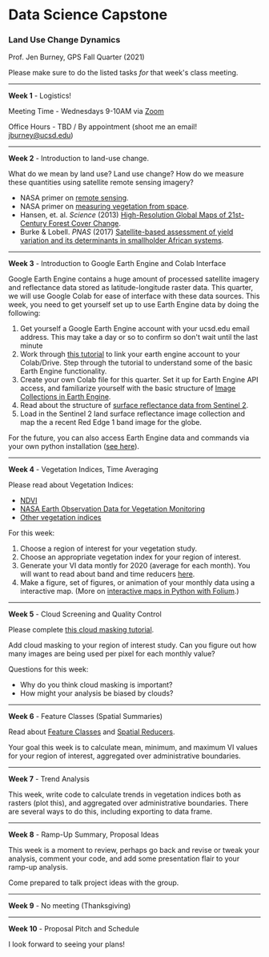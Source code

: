 # Data Science Capstone
### Land Use Change Dynamics

Prof. Jen Burney, GPS
Fall Quarter (2021)

Please make sure to do the listed tasks *for* that week's class meeting.

--- 
**Week 1** - Logistics!

Meeting Time - Wednesdays 9-10AM via [Zoom](https://ucsd.zoom.us/j/8585344149?pwd=U1VoZlVuNmZuenpHY3dBSUV3SVhsZz09)

Office Hours - TBD / By appointment (shoot me an email! jburney@ucsd.edu)

--- 
**Week 2** - Introduction to land-use change.

What do we mean by land use? Land use change? How do we measure these quantities using satellite remote sensing imagery?

+ NASA primer on [remote sensing](https://appliedsciences.nasa.gov/sites/default/files/D1P3_Fundamentals.pdf).
+ NASA primer on [measuring vegetation from space](https://earthdata.nasa.gov/learn/pathfinders/biodiversity/vegetation-characteristics).
+ Hansen, et. al. *Science* (2013) [High-Resolution Global Maps of 21st-Century Forest Cover Change](https://storage.googleapis.com/pub-tools-public-publication-data/pdf/42119.pdf).
+ Burke & Lobell. *PNAS* (2017) [Satellite-based assessment of yield variation and its determinants in smallholder African systems](https://www.pnas.org/content/114/9/2189).

---
**Week 3** - Introduction to Google Earth Engine and Colab Interface

Google Earth Engine contains a huge amount of processed satellite imagery and reflectance data stored as latitude-longitude raster data. This quarter, we will use Google Colab for ease of interface with these data sources. This week, you need to get yourself set up to use Earth Engine data by doing the following:

1. Get yourself a Google Earth Engine account with your ucsd.edu email address. This may take a day or so to confirm so don't wait until the last minute
2. Work through [this tutorial](https://colab.research.google.com/github/google/earthengine-api/blob/master/python/examples/ipynb/ee-api-colab-setup.ipynb) to link your earth engine account to your Colab/Drive. Step through the tutorial to understand some of the basic Earth Engine functionality.
3. Create your own Colab file for this quarter. Set it up for Earth Engine API access, and familiarize yourself with the basic structure of [Image Collections in Earth Engine](https://colab.research.google.com/github/csaybar/EEwPython/blob/master/3_eeImageCollection.ipynb).
5. Read about the structure of [surface reflectance data from Sentinel 2](https://developers.google.com/earth-engine/datasets/catalog/COPERNICUS_S2_SR).
6. Load in the Sentinel 2 land surface reflectance image collection and map the a recent Red Edge 1 band image for the globe.

For the future, you can also access Earth Engine data and commands via your own python installation ([see here](https://developers.google.com/earth-engine/guides/python_install)). 

---
**Week 4** - Vegetation Indices, Time Averaging

Please read about Vegetation Indices:

* [NDVI](https://en.wikipedia.org/wiki/Normalized_difference_vegetation_index)
* [NASA Earth Observation Data for Vegetation Monitoring](https://earthdata.nasa.gov/earth-observation-data/near-real-time/hazards-and-disasters/vegetation)
* [Other vegetation indices](https://eos.com/blog/6-spectral-indexes-on-top-of-ndvi-to-make-your-vegetation-analysis-complete/)

For this week:
1. Choose a region of interest for your vegetation study.
2. Choose an appropriate vegetation index for your region of interest.
3. Generate your VI data montly for 2020 (average for each month). You will want to read about band and time reducers [here](https://colab.research.google.com/github/csaybar/EEwPython/blob/master/5_Reducer.ipynb).
4. Make a figure, set of figures, or animation of your monthly data using a interactive map. (More on [interactive maps in Python with Folium](https://www.earthdatascience.org/courses/scientists-guide-to-plotting-data-in-python/plot-spatial-data/customize-raster-plots/interactive-maps/).)

---
**Week 5** - Cloud Screening and Quality Control

Please complete [this cloud masking tutorial](https://developers.google.com/earth-engine/tutorials/community/sentinel-2-s2cloudless).

Add cloud masking to your region of interest study. Can you figure out how many images are being used per pixel for each monthly value?

Questions for this week: 
+ Why do you think cloud masking is important?
+ How might your analysis be biased by clouds?

---
**Week 6** - Feature Classes (Spatial Summaries)

Read about [Feature Classes](https://colab.research.google.com/github/csaybar/EEwPython/blob/master/4_features.ipynb) and [Spatial Reducers](https://colab.research.google.com/github/csaybar/EEwPython/blob/master/5_Reducer.ipynb).

Your goal this week is to calculate mean, minimum, and maximum VI values for your region of interest, aggregated over administrative boundaries.

---
**Week 7** - Trend Analysis

This week, write code to calculate trends in vegetation indices both as rasters (plot this), and aggregated over administrative boundaries. There are several ways to do this, including exporting to data frame. 

---
**Week 8** - Ramp-Up Summary, Proposal Ideas

This week is a moment to review, perhaps go back and revise or tweak your analysis, comment your code, and add some presentation flair to your ramp-up analysis.

Come prepared to talk project ideas with the group. 

---
**Week 9** - No meeting (Thanksgiving)

---
**Week 10** - Proposal Pitch and Schedule

I look forward to seeing your plans!
